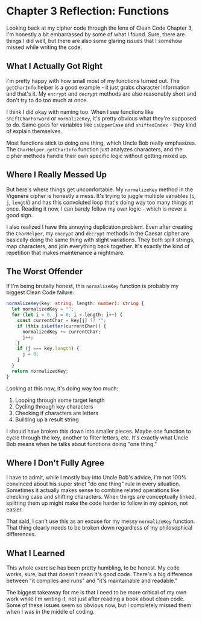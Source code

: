 # Chapter 3 Reflection: Functions

Looking back at my cipher code through the lens of Clean Code Chapter 3, I'm honestly a bit embarrassed by some of what I found. Sure, there are things I did well, but there are also some glaring issues that I somehow missed while writing the code.

## What I Actually Got Right

I'm pretty happy with how small most of my functions turned out. The `getCharInfo` helper is a good example - it just grabs character information and that's it. My `encrypt` and `decrypt` methods are also reasonably short and don't try to do too much at once.

I think I did okay with naming too. When I see functions like `shiftCharForward` or `normalizeKey`, it's pretty obvious what they're supposed to do. Same goes for variables like `isUpperCase` and `shiftedIndex` - they kind of explain themselves.

Most functions stick to doing one thing, which Uncle Bob really emphasizes. The `CharHelper.getCharInfo` function just analyzes characters, and the cipher methods handle their own specific logic without getting mixed up.

## Where I Really Messed Up

But here's where things get uncomfortable. My `normalizeKey` method in the Vigenère cipher is honestly a mess. It's trying to juggle multiple variables (`i`, `j`, `length`) and has this convoluted loop that's doing way too many things at once. Reading it now, I can barely follow my own logic - which is never a good sign.

I also realized I have this annoying duplication problem. Even after creating the `CharHelper`, my `encrypt` and `decrypt` methods in the Caesar cipher are basically doing the same thing with slight variations. They both split strings, map characters, and join everything back together. It's exactly the kind of repetition that makes maintenance a nightmare.

## The Worst Offender

If I'm being brutally honest, this `normalizeKey` function is probably my biggest Clean Code failure:

```typescript
normalizeKey(key: string, length: number): string {
  let normalizedKey = "";
  for (let i = 0, j = 0; i < length; i++) {
    const currentChar = key[j] ?? "";
    if (this.isLetter(currentChar)) {
      normalizedKey += currentChar;
      j++;
    }
    if (j === key.length) {
      j = 0;
    }
  }
  return normalizedKey;
}
```

Looking at this now, it's doing way too much:

1. Looping through some target length
2. Cycling through key characters
3. Checking if characters are letters
4. Building up a result string

I should have broken this down into smaller pieces. Maybe one function to cycle through the key, another to filter letters, etc. It's exactly what Uncle Bob means when he talks about functions doing "one thing."

## Where I Don't Fully Agree

I have to admit, while I mostly buy into Uncle Bob's advice, I'm not 100% convinced about his super strict "do one thing" rule in every situation. Sometimes it actually makes sense to combine related operations like checking case and shifting characters. When things are conceptually linked, splitting them up might make the code harder to follow in my opinion, not easier.

That said, I can't use this as an excuse for my messy `normalizeKey` function. That thing clearly needs to be broken down regardless of my philosophical differences.

## What I Learned

This whole exercise has been pretty humbling, to be honest. My code works, sure, but that doesn't mean it's good code. There's a big difference between "it compiles and runs" and "it's maintainable and readable."

The biggest takeaway for me is that I need to be more critical of my own work while I'm writing it, not just after reading a book about clean code. Some of these issues seem so obvious now, but I completely missed them when I was in the middle of coding.
